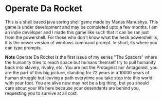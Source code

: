 # Operate Da Rocket
This is a shell based java spring shell game made by Manas Manushya.
This game is under development and may be completed upto a few months.
I am an indie developer and I made this game like such that it can be ran just from the powershell.
For those who don't know what the heck powershell is, it is the newer version of windows command prompt.
In short, its where you can type prompts.

**Note**
Operate Da Rocket is the first issue of my series "The Spacers" where the humanity tries to reach space but humans
themself try to pull humanity back into slavery, rivalry, etc.
You are not the Protagnist nor Antagonist, you are the part of this big picture,
standing for 72 years in a 10000 years of human struggle but leaving a path
everytime you take step into this world with your foot.
You are alive now may not be a big thing,
but you should care about your life here
because your desendants are behind you, requesting you to survive
at all cost.
